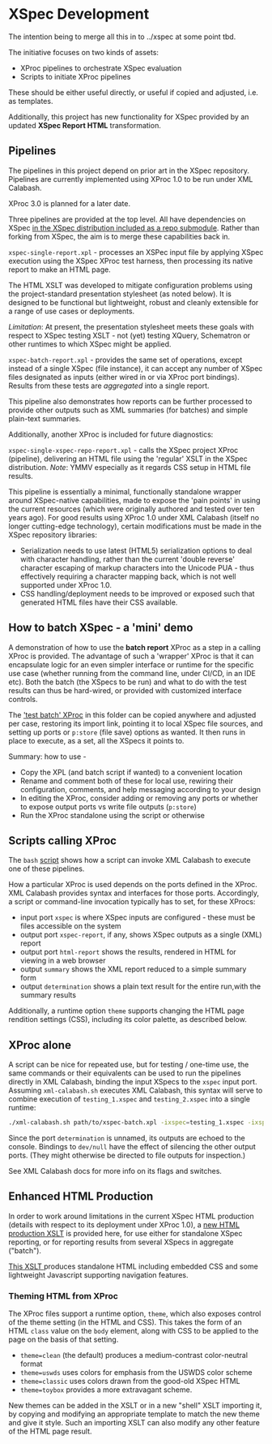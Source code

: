 # XSpec Development

The intention being to merge all this in to ../xspec at some point tbd.

The initiative focuses on two kinds of assets:

- XProc pipelines to orchestrate XSpec evaluation
- Scripts to initiate XProc pipelines

These should be either useful directly, or useful if copied and adjusted, i.e. as templates.

Additionally, this project has new functionality for XSpec provided by an updated **XSpec Report HTML** transformation.

## Pipelines

The pipelines in this project depend on prior art in the XSpec repository. Pipelines are currently implemented using XProc 1.0 to be run under XML Calabash.

XProc 3.0 is planned for a later date.

Three pipelines are provided at the top level. All have dependencies on XSpec [in the XSpec distribution included as a repo submodule](../xspec/src/harnesses/). Rather than forking from XSpec, the aim is to merge these capabilities back in.

`xspec-single-report.xpl` - processes an XSPec input file by applying XSpec execution using the XSpec XProc test harness, then processing its native report to make an HTML page.

The HTML XSLT was developed to mitigate configuration problems using the project-standard presentation stylesheet (as noted below). It is designed to be functional but lightweight, robust and cleanly extensible for a range of use cases or deployments.

*Limitation*: At present, the presentation stylesheet meets these goals with respect to XSpec testing XSLT - not (yet) testing XQuery, Schematron or other runtimes to which XSpec might be applied.

`xspec-batch-report.xpl` - provides the same set of operations, except instead of a single XSpec (file instance), it can accept any number of XSpec files designated as inputs (either wired in or via XProc port bindings). Results from these tests are *aggregated* into a single report.

This pipeline also demonstrates how reports can be further processed to provide other outputs such as XML summaries (for batches) and simple plain-text summaries.

Additionally, another XProc is included for future diagnostics:

`xspec-single-xspec-repo-report.xpl` - calls the XSpec project XProc (pipeline), delivering an HTML file using the 'regular' XSLT in the XSpec distribution. *Note*: YMMV especially as it regards CSS setup in HTML file results.

This pipeline is essentially a minimal, functionally standalone wrapper around XSpec-native capabilities, made to expose the 'pain points' in using the current resources (which were originally authored and tested over ten years ago). For good results using XProc 1.0 under XML Calabash (itself no longer cutting-edge technology), certain modifications must be made in the XSpec repository libraries:

* Serialization needs to use latest (HTML5) serialization options to deal with character handling, rather than the current 'double reverse' character escaping of markup characters into the Unicode PUA - thus effectively requiring a character mapping back, which is not well supported under XProc 1.0.
* CSS handling/deployment needs to be improved or exposed such that generated HTML files have their CSS available.

## How to batch XSpec - a 'mini' demo

A demonstration of how to use the **batch report** XProc as a step in a calling XProc is provided. The advantage of such a 'wrapper' XProc is that it can encapsulate logic for an even simpler interface or runtime for the specific use case (whether running from the command line, under CI/CD, in an IDE etc). Both the batch (the XSpecs to be run) and what to do with the test results can thus be hard-wired, or provided with customized interface controls.

The ['test batch' XProc](testing/xspec-test-batch.xpl) in this folder can be copied anywhere and adjusted per case, restoring its import link, pointing it to local XSpec file sources, and setting up ports or `p:store` (file save) options as wanted. It then runs in place to execute, as a set, all the XSpecs it points to.

Summary: how to use -

- Copy the XPL (and batch script if wanted) to a convenient location
- Rename and comment both of these for local use, rewiring their configuration, comments, and help messaging according to your design
- In editing the XProc, consider adding or removing any ports or whether to expose output ports vs write file outputs (`p:store`)
- Run the XProc standalone using the script or otherwise

## Scripts calling XProc

The `bash` [script](mvn-xproc-xspec-html.sh) shows how a script can invoke XML Calabash to execute one of these pipelines.

How a particular XProc is used depends on the ports defined in the XProc. XML Calabash provides syntax and interfaces for those ports. Accordingly, a script or command-line invocation typically has to set, for these XProcs:

- input port `xspec` is where XSpec inputs are configured - these must be files accessible on the system
- output port `xspec-report`, if any, shows XSpec outputs as a single (XML) report
- output port `html-report` shows the results, rendered in HTML for viewing in a web browser
- output `summary` shows the XML report reduced to a simple summary form
- output `determination` shows a plain text result for the entire run,with the summary results

Additionally, a runtime option `theme` supports changing the HTML page rendition settings (CSS), including its color palette, as described below.

## XProc alone

A script can be nice for repeated use, but for testing / one-time use, the same commands or their equivalents can be used to run the pipelines directly in XML Calabash, binding the input XSpecs to the `xspec` input port. Assuming `xml-calabash.sh` executes XML Calabash, this syntax will serve to combine execution of `testing_1.xspec` and `testing_2.xspec` into a single runtime:

```bash
./xml-calabash.sh path/to/xspec-batch.xpl -ixspec=testing_1.xspec -ixspec=testing_2.xspec -oxspec-report=/dev/null -ohtml-report=/dev/null -osummary=/dev/null
```

Since the port `determination` is unnamed, its outputs are echoed to the console. Bindings to `dev/null` have the effect of silencing the other output ports. (They might otherwise be directed to file outputs for inspection.)

See XML Calabash docs for more info on its flags and switches.

## Enhanced HTML Production

In order to work around limitations in the current XSpec HTML production (details with respect to its deployment under XProc 1.0), a [new HTML production XSLT](xspec-mx-html-report.xsl) is provided here, for use either for standalone XSpec reporting, or for reporting results from several XSpecs in aggregate ("batch").

[This XSLT ](xspec-mx-html-report.xsl) produces standalone HTML including embedded CSS and some lightweight Javascript supporting navigation features.


### Theming HTML from XProc

The XProc files support a runtime option, `theme`, which also exposes control of the theme setting (in the HTML and CSS). This takes the form of an HTML `class` value on the `body` element, along with CSS to be applied to the page on the basis of that setting.

- `theme=clean` (the default) produces a medium-contrast color-neutral format
- `theme=uswds` uses colors for emphasis from the USWDS color scheme
- `theme=classic` uses colors drawn from the good-old XSpec HTML
- `theme=toybox` provides a more extravagant scheme.

New themes can be added in the XSLT or in a new "shell" XSLT importing it, by copying and modifying an appropriate template to match the new theme and give it style. Such an importing XSLT can also modify any other feature of the HTML page result.
